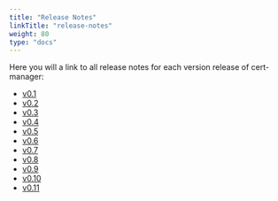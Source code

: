```yaml
---
title: "Release Notes"
linkTitle: "release-notes"
weight: 80
type: "docs"
---
```


Here you will a link to all release notes for each version release of
cert-manager:

- [v0.1](./release-notes-0.1/)
- [v0.2](./release-notes-0.2/)
- [v0.3](./release-notes-0.3/)
- [v0.4](./release-notes-0.4/)
- [v0.5](./release-notes-0.5/)
- [v0.6](./release-notes-0.6/)
- [v0.7](./release-notes-0.7/)
- [v0.8](./release-notes-0.8/)
- [v0.9](./release-notes-0.9/)
- [v0.10](./release-notes-0.10/)
- [v0.11](./release-notes-0.11/)
